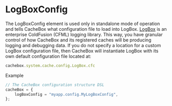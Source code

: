 # LogBoxConfig

The LogBoxConfig element is used only in standalone mode of operation and tells CacheBox what configuration file to load into LogBox. [LogBox](http://logbox.ortusbooks.com) is an enterprise ColdFusion \(CFML\) logging library. This way, you have granular control of how CacheBox and its registered caches will be producing logging and debugging data. If you do not specify a location for a custom LogBox configuration file, then CacheBox will instantiate LogBox with its own default configuration file located at:

```javascript
cachebox.system.cache.config.LogBox.cfc
```

Example

```javascript
// The CacheBox configuration structure DSL
cacheBox = {
    logBoxConfig = "myapp.config.MyLogBoxConfig",
};
```


